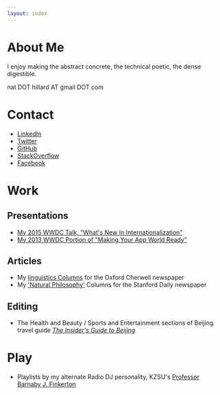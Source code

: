 ```yaml
---
layout: index
---
```


# About Me
I enjoy making the abstract concrete, the technical poetic, the dense digestible.

nat DOT hillard AT gmail DOT com

# Contact
* [LinkedIn](https://www.linkedin.com/profile/view?id=AAMAAAJfr9AB7cCKhIDzlIMU4jOeed_Lo4Ft0lc)
* [Twitter](https://twitter.com/nathillard)
* [GitHub](https://github.com/nathillard)
* [StackOverflow](http://stackoverflow.com/users/535543/nat)
* [Facebook](https://www.facebook.com/nat.hillard)

# Work
## Presentations
* [My 2015 WWDC Talk, "What's New In Internationalization"](https://developer.apple.com/videos/wwdc/2015/?id=227)
* [My 2013 WWDC Portion of "Making Your App World Ready"](https://developer.apple.com/videos/wwdc/2013/#219)

## Articles
* My [linguistics Columns](http://www.cherwell.org/profile/nat-hillard) for the Oxford Cherwell newspaper
* My ['Natural Philosophy'](http://stanforddailyarchive.com/cgi-bin/stanford?a=q&hs=1&r=1&results=1&txq=nat+hillard&txf=txIN&ssnip=txt&o=20&dafdq=&dafmq=&dafyq=&datdq=&datmq=&datyq=&e=-------en-20--1--txt-txIN-nathillard------) Columns for the Stanford Daily newspaper

## Editing
* The Health and Beauty / Sports and Entertainment sections of Beijing travel guide [_The Insider's Guide to Beijing_](http://www.amazon.com/Insiders-Guide-Beijing-Immersion-Guides/dp/0980138604)

# Play
* Playlists by my alternate Radio DJ personality, KZSU's [Professor Barnaby J. Finkerton](http://zookeeper.stanford.edu/index.php?action=viewDJ&seq=selUser&session=&viewuser=543)